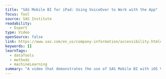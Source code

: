 ```yaml
---
title: "SAS Mobile BI for iPad: Using VoiceOver to Work with the App"
focus: Tool
source: SAS Institute
readability:
  - Expert
type: Video
openSource: false
link: https://www.sas.com/en_us/company-information/accessibility.html#m=video-sas-mobile-bi-for-ios
keywords: []
learnTags:
  - dataTools
  - methods
  - machineLearning
summary: "A video that demonstrates the use of SAS Mobile BI with iOS VoiceOver. "
---
```

